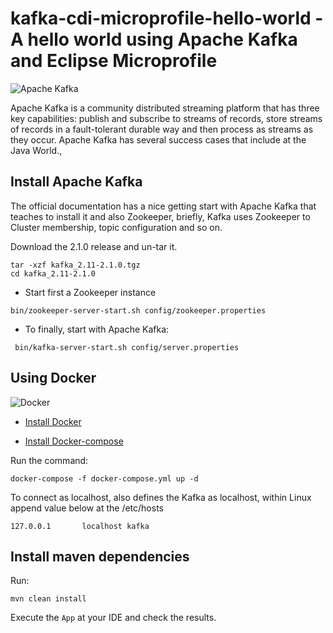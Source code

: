 # kafka-cdi-microprofile-hello-world - A hello world using Apache Kafka and Eclipse Microprofile

![Apache Kafka](https://i1.wp.com/www.godatafy.com/wp-content/uploads/otwbm/tmb/tech-apachekafka-logo_1436633526_220X120_c_c_1_FFFFFF.jpg?resize=220%2C120)

Apache Kafka is a community distributed streaming platform that has three key capabilities: publish and subscribe to streams of records, store streams of records in a fault-tolerant durable way and then process as streams as they occur. Apache Kafka has several success cases that include at the Java World.,

## Install Apache Kafka

The official documentation has a nice getting start with Apache Kafka that teaches to install it and also Zookeeper, briefly, Kafka uses Zookeeper to Cluster membership, topic configuration and so on.

Download the 2.1.0 release and un-tar it.

```shell
tar -xzf kafka_2.11-2.1.0.tgz
cd kafka_2.11-2.1.0
```

* Start first a Zookeeper instance

```shell
bin/zookeeper-server-start.sh config/zookeeper.properties
```

* To finally, start with Apache Kafka:

```shell
 bin/kafka-server-start.sh config/server.properties
```

## Using Docker

![Docker](https://www.docker.com/sites/default/files/social/docker_facebook_share.png)

* [Install Docker](https://docs.docker.com/install/)

* [Install Docker-compose](https://docs.docker.com/compose/install/)

Run the command:

```shell
docker-compose -f docker-compose.yml up -d
```

To connect as localhost, also defines the Kafka as localhost, within Linux append value below at the /etc/hosts

```shell
127.0.0.1       localhost kafka
```


## Install maven dependencies

Run:

```
mvn clean install
```

Execute the `App` at your IDE and check the results.
